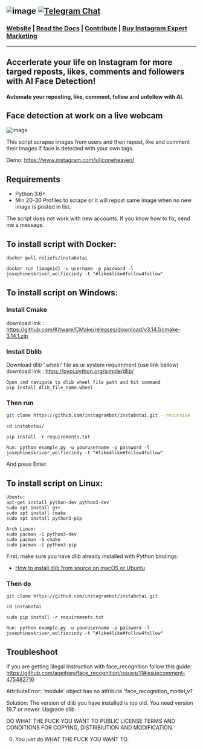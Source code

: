 ![image](https://raw.githubusercontent.com/instagrambot/instabot.ai/master/img/banner.png)
[![Telegram Chat](https://camo.githubusercontent.com/67fd2a1c7649422a770e7d82cb35795c2a8baf32/68747470733a2f2f696d672e736869656c64732e696f2f62616467652f636861742532306f6e2d54656c656772616d2d626c75652e737667)](https://t.me/instabotai)
---
### [Website](https://instabotai.com/) | [Read the Docs](https://instabotai.github.io/docs/) | [Contribute](https://github.com/instagrambot/docs/blob/master/CONTRIBUTING.md) | [Buy Instagram Expert Marketing](https://www.fiverr.com/hourapp/grow-your-instagram-followers-for-7-days)
---
## Accerlerate your life on Instagram for more targed reposts, likes, comments and followers with AI Face Detection!
#### Automate your reposting, like, comment, follow and unfollow with AI.

## Face detection at work on a live webcam 

![image](https://res.cloudinary.com/practicaldev/image/fetch/s--qdvR8Vl8--/c_limit%2Cf_auto%2Cfl_progressive%2Cq_66%2Cw_880/https://cloud.githubusercontent.com/assets/896692/24430398/36f0e3f0-13cb-11e7-8258-4d0c9ce1e419.gif)

This script scrapes images from users and then repost, like and comment their images if face is detected with your own tags.

Demo:
https://www.instagram.com/siliconeheaven/
## Requirements
* Python 3.6+
* Min 20-30 Profiles to scrape or it will repost same image when no new image is posted in list.

The script does not work with new accounts. If you know how to fix, send me a message. 

## To install script with Docker:
```
docker pull reliefs/instabotai

docker run [imageid] -u username -p password -l josephineskriver,wolfiecindy -t "#like4like#follow4follow"
```

## To install script on Windows:

### Install Cmake 
download link : https://github.com/Kitware/CMake/releases/download/v3.14.1/cmake-3.14.1.zip

### Install Dblib
Download dlib ‘.wheel’ file as ur system requirnment (use link bellow)
download link : https://pypi.python.org/simple/dlib/

```
Open cmd navigate to dlib wheel file path and hit command
pip install dlib_file_name.wheel
```

### Then run

``` bash
git clone https://github.com/instagrambot/instabotai.git --recursive
```

```
cd instabotai/
```

```
pip install -r requirements.txt
```

```
Run: python example.py -u yourusername -p password -l josephineskriver,wolfiecindy -t "#like4like#follow4follow"

```

And press Enter.


## To install script on Linux:
```
Ubuntu:
apt-get install python-dev python3-dev
sudo apt install g++
sudo apt install cmake
sudo apt install python3-pip

Arch Linux:
sudo pacman -S python3-dev
sudo pacman -S cmake
sudo pacman -S python3-pip
```

First, make sure you have dlib already installed with Python bindings:

  * [How to install dlib from source on macOS or Ubuntu](https://gist.github.com/ageitgey/629d75c1baac34dfa5ca2a1928a7aeaf)
  

### Then do

```
git clone https://github.com/instagrambot/instabotai.git

cd instabotai

sudo pip install -r requirements.txt

Run: python example.py -u yourusername -p password -l josephineskriver,wolfiecindy -t "#like4like#follow4follow"

```

## Troubleshoot
If you are getting Illegal Instruction with face_recognition follow this guide:
https://github.com/ageitgey/face_recognition/issues/11#issuecomment-475482716

AttributeError: 'module' object has no attribute 'face_recognition_model_v1'

Solution: The version of dlib you have installed is too old. You need version 19.7 or newer. Upgrade dlib.

DO WHAT THE FUCK YOU WANT TO PUBLIC LICENSE TERMS AND CONDITIONS FOR COPYING, DISTRIBIUTION AND MODIFICATION.

0. You just do WHAT THE FUCK YOU WANT TO.
